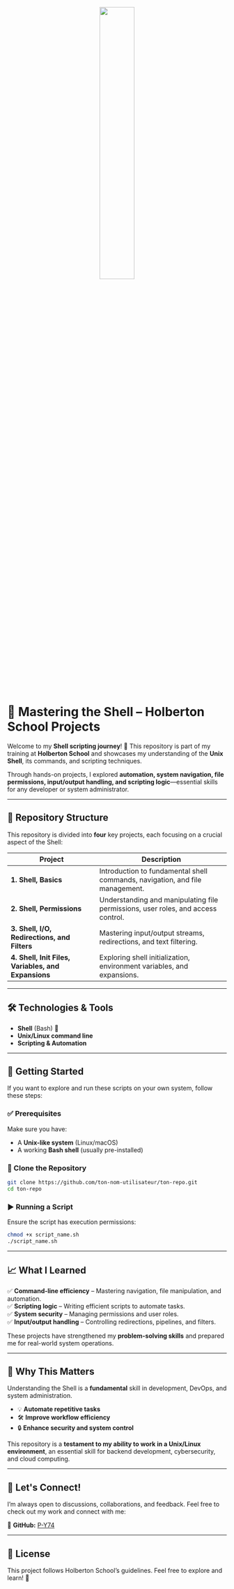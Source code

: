 <p align="center">
   <img src="https://github.com/user-attachments/assets/7d564981-cb81-43e7-819a-25ffcfc5bd72" width=40% height=40%/>
</p>

# 🚀 Mastering the Shell – Holberton School Projects  

Welcome to my **Shell scripting journey**! 🎯 This repository is part of my training at **Holberton School** and showcases my understanding of the **Unix Shell**, its commands, and scripting techniques.  

Through hands-on projects, I explored **automation, system navigation, file permissions, input/output handling, and scripting logic**—essential skills for any developer or system administrator.  

---

## 📂 Repository Structure  

This repository is divided into **four** key projects, each focusing on a crucial aspect of the Shell:  

| Project | Description |
|---------|------------|
| **1. Shell, Basics** | Introduction to fundamental shell commands, navigation, and file management. |
| **2. Shell, Permissions** | Understanding and manipulating file permissions, user roles, and access control. |
| **3. Shell, I/O, Redirections, and Filters** | Mastering input/output streams, redirections, and text filtering. |
| **4. Shell, Init Files, Variables, and Expansions** | Exploring shell initialization, environment variables, and expansions. |

---

## 🛠️ Technologies & Tools  

- **Shell** (Bash) 🐧  
- **Unix/Linux command line**  
- **Scripting & Automation**  

---

## 🚀 Getting Started  

If you want to explore and run these scripts on your own system, follow these steps:  

### ✅ Prerequisites  
Make sure you have:  
- A **Unix-like system** (Linux/macOS)  
- A working **Bash shell** (usually pre-installed)  

### 🔗 Clone the Repository  
```sh
git clone https://github.com/ton-nom-utilisateur/ton-repo.git
cd ton-repo
```

### ▶️ Running a Script  
Ensure the script has execution permissions:  
```sh
chmod +x script_name.sh
./script_name.sh
```

---

## 📈 What I Learned  

✅ **Command-line efficiency** – Mastering navigation, file manipulation, and automation.  
✅ **Scripting logic** – Writing efficient scripts to automate tasks.  
✅ **System security** – Managing permissions and user roles.  
✅ **Input/output handling** – Controlling redirections, pipelines, and filters.  

These projects have strengthened my **problem-solving skills** and prepared me for real-world system operations.  

---

## 🎯 Why This Matters  

Understanding the Shell is a **fundamental** skill in development, DevOps, and system administration.  
- 💡 **Automate repetitive tasks**  
- 🛠 **Improve workflow efficiency**  
- 🔒 **Enhance security and system control**  

This repository is a **testament to my ability to work in a Unix/Linux environment**, an essential skill for backend development, cybersecurity, and cloud computing.  

---

## 🤝 Let's Connect!  

I’m always open to discussions, collaborations, and feedback. Feel free to check out my work and connect with me:  

🔗 **GitHub:** [P-Y74](https://github.com/P-Y74)  

---

## 📜 License  

This project follows Holberton School’s guidelines. Feel free to explore and learn! 🚀  

